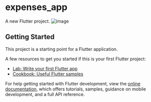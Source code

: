 # expenses_app

A new Flutter project.
![image](https://github.com/simar295/expenses_app/assets/110830402/d80f8e75-21aa-4b33-ae9f-add1abf67b1d)


## Getting Started

This project is a starting point for a Flutter application.

A few resources to get you started if this is your first Flutter project:

- [Lab: Write your first Flutter app](https://docs.flutter.dev/get-started/codelab)
- [Cookbook: Useful Flutter samples](https://docs.flutter.dev/cookbook)

For help getting started with Flutter development, view the
[online documentation](https://docs.flutter.dev/), which offers tutorials,
samples, guidance on mobile development, and a full API reference.
